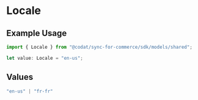 # Locale

## Example Usage

```typescript
import { Locale } from "@codat/sync-for-commerce/sdk/models/shared";

let value: Locale = "en-us";
```

## Values

```typescript
"en-us" | "fr-fr"
```